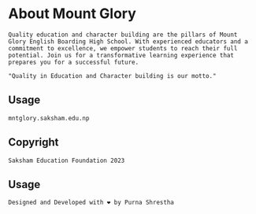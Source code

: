 # About Mount Glory

```
Quality education and character building are the pillars of Mount Glory English Boarding High School. With experienced educators and a commitment to excellence, we empower students to reach their full potential. Join us for a transformative learning experience that prepares you for a successful future.

"Quality in Education and Character building is our motto."

```

## Usage

```
mntglory.saksham.edu.np
```

## Copyright

```
Saksham Education Foundation 2023
```

## Usage

```
Designed and Developed with ❤️ by Purna Shrestha
```
